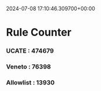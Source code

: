2024-07-08 17:10:46.309700+00:00
# Rule Counter 
 ### UCATE : 474679

 ### Veneto : 76398

 ### Allowlist : 13930